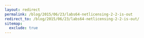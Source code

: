 ```yaml
---
layout: redirect
permalink: /blog/2015/06/23/labs64-netlicensing-2-2-is-out
redirect_to: /blog/2015/06/23/labs64-netlicensing-2-2-is-out/
sitemap:
  exclude: true
---
```

